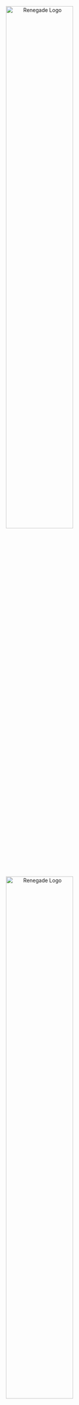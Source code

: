 <div align="center">
  <img
    alt="Renegade Logo"
    width="60%"
    src="./img/logo_light_relayer.svg#gh-light-mode-only"
  />
  <img
    alt="Renegade Logo"
    width="60%"
    src="./img/logo_dark_relayer.svg#gh-dark-mode-only"
  />
</div>

---

<div>
  <img
    src="https://github.com/renegade-fi/renegade/actions/workflows/test.yml/badge.svg"
  />
  <img
    src="https://github.com/renegade-fi/renegade/actions/workflows/clippy.yml/badge.svg"
  />
  <img
    src="https://github.com/renegade-fi/renegade/actions/workflows/rustfmt.yml/badge.svg"
  />
  <a href="https://twitter.com/renegade_fi" target="_blank">
    <img src="https://img.shields.io/twitter/follow/renegade_fi?style=social" />
  </a>
  <a href="https://discord.gg/renegade-fi" target="_blank">
    <img src="https://img.shields.io/discord/1032770899675463771?label=Join%20Discord&logo=discord&style=social" />
  </a>
</div>

Renegade is an on-chain dark pool, an MPC-based DEX for anonymous crosses at midpoint prices.

## Renegade Relayers

This repository contains the core networking and cryptographic logic for each
relayer node in the Renegade p2p network.

At a high level, the dark pool works as follows: Each relayer maintains some
set of plaintext orders known only to the relayer. For example, an OTC desk
could run a relayer in-house, whereby the relayer would manage all trading
intentions for that desk. In general, a relayer has no ability to modify an
order; relayers simply view plaintext orders.

Relayers gossip about encrypted order state, and perform 2-party
[MPCs](https://docs.renegade.fi/core-concepts/mpc-explainer) to run CLOB
matching engine execution. The output of the MPC does not consist of the
matched token outputs directly; rather, relayers collaboratively prove a
particular NP statement, `VALID MATCH MPC`. Defined precisely in the Renegade
[whitepaper](https://whitepaper.renegade.fi), this statement claims that each
party does indeed know valid input orders and balances, that the matching
engine was executed correctly, and that the matched token outputs were
correctly encrypted under each relayer's public key.

By proving `VALID MATCH MPC` inside of a MPC, Renegade maintains complete
privacy, both pre- and post-trade. For full cryptographic details, see the
[documentation](https://docs.renegade.fi).

Relayers are organized into fail-stop fault-tolerant clusters that replicate
and horizontally scale matching engine execution for increased trading
throughput.

Note that even though intra-cluster logic depends on fail-stop assumptions, the
inter-cluster semantics operate under a Byzantine fail-arbitrary assumption.

See the below diagram for a visualization of the network architecture,
depicting both intra-cluster replication and inter-cluster MPCs.

<div align="center">
  <img
    alt="Renegade Network Architecture"
    width="60%"
    src="./img/network_architecture_light.svg#gh-light-mode-only"
  />
  <img
    alt="Renegade Logo"
    width="60%"
    src="./img/network_architecture_dark.svg#gh-dark-mode-only"
  />
</div>


## Relayer Development Setup 
To run a local instance of the relayer, simply run the project in the top-level
directory and specify a port for inbound access:
```
cargo run -- -p 8000
```

To view a list of configuration options available to the CLI:
```
cargo run -- --help
```

To run the unit tests for the workspace, run
```
cargo test --workspace -- --skip integration
```

Finally, in order to run integration tests for any of the crates in the
workspace, first run
```
./bin/setup.zsh
```
to setup the `cargo integrate` command. Then, run `cargo integrate
<crate-name>` for the desired crate. For example, to run the integration tests
for the `circuits` crate, which holds ZK and MPC circuit definitions, run:
```
cargo integrate circuits
```

